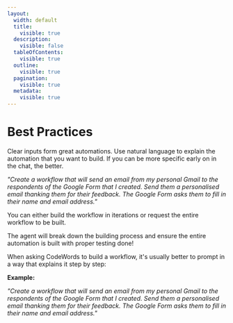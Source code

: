 ```yaml
---
layout:
  width: default
  title:
    visible: true
  description:
    visible: false
  tableOfContents:
    visible: true
  outline:
    visible: true
  pagination:
    visible: true
  metadata:
    visible: true
---
```


# Best Practices

Clear inputs form great automations. Use natural language to explain the automation that you want to build. If you can be more specific early on in the chat, the better.

_"Create a workflow that will send an email from my personal Gmail to the respondents of the Google Form that I created. Send them a personalised email thanking them for their feedback. The Google Form asks them to fill in their name and email address."_

You can either build the workflow in iterations or request the entire workflow to be built.

The agent will break down the building process and ensure the entire automation is built with proper testing done!

When asking CodeWords to build a workflow, it's usually better to prompt in a way that explains it step by step:

**Example:**

_"Create a workflow that will send an email from my personal Gmail to the respondents of the Google Form that I created. Send them a personalised email thanking them for their feedback. The Google Form asks them to fill in their name and email address."_
